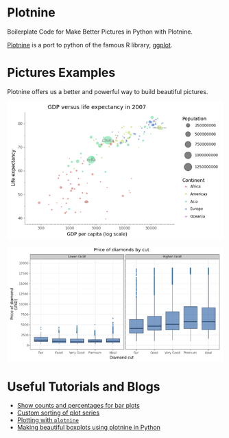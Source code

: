 # Plotnine
Boilerplate Code for Make Better Pictures in Python with Plotnine.

[Plotnine](https://plotnine.readthedocs.io/en/stable/) is a port to python of the famous R library, [ggplot](https://ggplot2.tidyverse.org/).

# Pictures Examples

Plotnine offers us a better and powerful way to build beautiful pictures. 

![Fig01](imgs/fig01.png)

![Fig02](imgs/fig02.png)


# Useful Tutorials and Blogs

- [Show counts and percentages for bar plots](https://plotnine.readthedocs.io/en/stable/tutorials/miscellaneous-show-counts-and-percentages-for-bar-plots.html)
- [Custom sorting of plot series](https://plotnine.readthedocs.io/en/stable/tutorials/miscellaneous-order-plot-series.html)
- [Plotting with `plotnine`](https://www.practicaldatascience.org/html/plotting_part1.html)
- [Making beautiful boxplots using plotnine in Python](https://t-redactyl.io/blog/2020/09/making-beautiful-boxplots-using-plotnine-in-python.html)